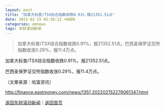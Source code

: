 ```yaml
---
layout: post
title: "加拿大标普/TSX综合指数收跌0.91% 报21352.51点"
date: 2022-02-15 05:50:12 +0800
categories: emnews
tags: 东财滚动新闻
---
```

> 加拿大标普/TSX综合指数收跌0.91%，报21352.51点。巴西圣保罗证交所指数收涨0.29%，报11.4万点。

<p>加拿大标普/TSX综合指数收跌0.91%，报21352.51点。</p>
 <p>巴西圣保罗证交所指数收涨0.29%，报11.4万点。</p><p class="em_media">（文章来源：哈富资讯）</p>

<http://finance.eastmoney.com/news/1351,202202152276061347.html>

[返回东财滚动新闻](//finews.withounder.com/emnews/)｜[返回首页](//finews.withounder.com/)
